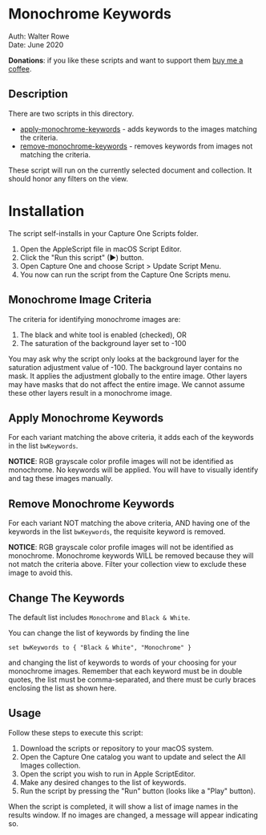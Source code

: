 # Monochrome Keywords

Auth: Walter Rowe<br>
Date: June 2020

**Donations**: if you like these scripts and want to support them [buy me a coffee](https://buymeacoffee.com/walterrowe).

## Description

There are two scripts in this directory.

* [apply-monochrome-keywords](apply-monochrome-keywords.applescript) - adds keywords to the images matching the criteria.
* [remove-monochrome-keywords](remove-monochrome-keywords.applescript) - removes keywords from images not matching the criteria.

These script will run on the currently selected document and collection. It should honor any filters on the view.

# Installation

The script self-installs in your Capture One Scripts folder.

1. Open the AppleScript file in macOS Script Editor.
1. Click the "Run this script" (&#9654;) button.
1. Open Capture One and choose Script > Update Script Menu.
1. You now can run the script from the Capture One Scripts menu.

## Monochrome Image Criteria

The criteria for identifying monochrome images are:

1. The black and white tool is enabled (checked), OR
2. The saturation of the background layer set to -100

You may ask why the script only looks at the background layer for the saturation adjustment value of -100. The background layer contains no mask. It applies the adjustment globally to the entire image. Other layers may have masks that do not affect the entire image. We cannot assume these other layers result in a monochrome image.

## Apply Monochrome Keywords

For each variant matching the above criteria, it adds each of the keywords in the list ```bwKeywords```.

**NOTICE**: RGB grayscale color profile images will not be identified as monochrome. No keywords will be applied. You will have to visually identify and tag these images manually.

## Remove Monochrome Keywords

For each variant NOT matching the above criteria, AND having one of the keywords in the list ```bwKeywords```, the requisite keyword is removed.

**NOTICE**: RGB grayscale color profile images will not be identified as monochrome. Monochrome keywords WILL be removed because they will not match the criteria above. Filter your collection view to exclude these image to avoid this.

## Change The Keywords

The default list includes ```Monochrome``` and ```Black & White```.

You can change the list of keywords by finding the line

```
set bwKeywords to { "Black & White", "Monochrome" }
```

and changing the list of keywords to words of your choosing for your monochrome images. Remember that each keyword must be in double quotes, the list must be comma-separated, and there must be curly braces enclosing the list as shown here.

## Usage

Follow these steps to execute this script:

1. Download the scripts or repository to your macOS system.
2. Open the Capture One catalog you want to update and select the All Images collection.
3. Open the script you wish to run in Apple ScriptEditor.
4. Make any desired changes to the list of keywords.
5. Run the script by pressing the "Run" button (looks like a "Play" button).

When the script is completed, it will show a list of image names in the results window. If no images are changed, a message will appear indicating so.
